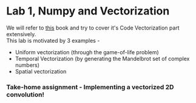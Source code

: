 # Lab 1, Numpy and Vectorization

We will refer to [this](https://www.labri.fr/perso/nrougier/from-python-to-numpy/) book and try to cover it's Code Vectorization part extensively. <br>
This lab is motivated by 3 examples - 
- Uniform vectorization (through the game-of-life problem)
- Temporal Vectorization (by generating the Mandelbrot set of complex numbers)
- Spatial vectorization

### Take-home assignment - Implementing a vectorized 2D convolution!
